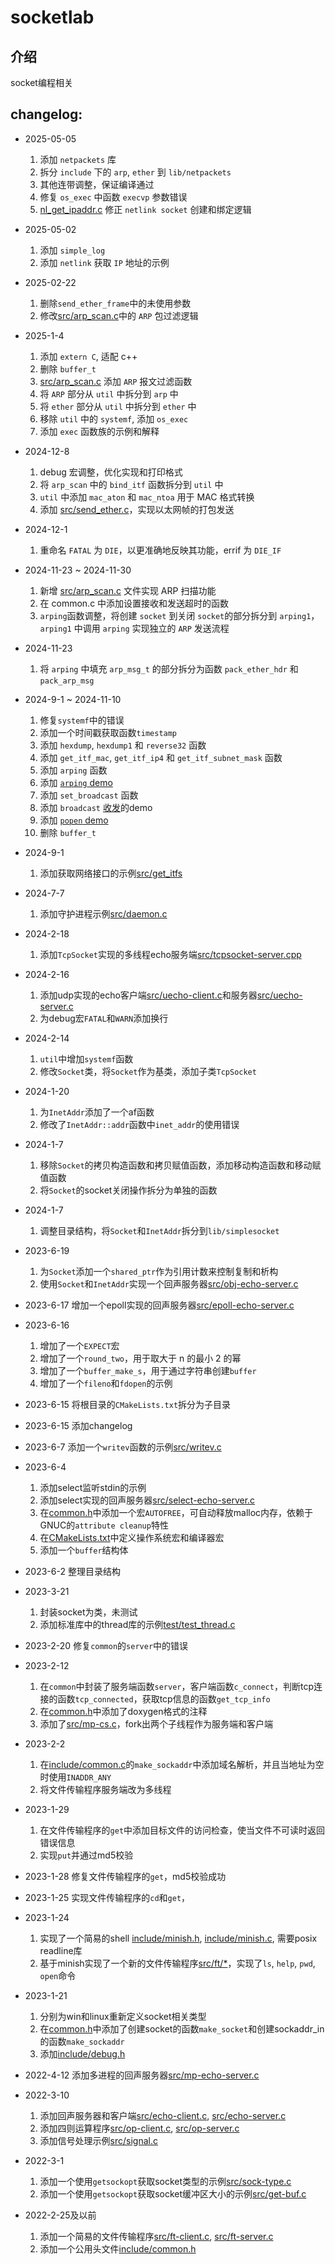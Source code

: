 # socketlab

## 介绍

socket编程相关

## changelog:
* 2025-05-05
    1. 添加 `netpackets` 库
    2. 拆分 `include` 下的 `arp`, `ether` 到 `lib/netpackets`
    3. 其他连带调整，保证编译通过
    4. 修复 `os_exec` 中函数 `execvp` 参数错误
    5. [nl_get_ipaddr.c](src/nl_get_ipaddr.c) 修正 `netlink socket` 创建和绑定逻辑

* 2025-05-02
    1. 添加 `simple_log`
    2. 添加 `netlink` 获取 `IP` 地址的示例

* 2025-02-22
    1. 删除`send_ether_frame`中的未使用参数
    2. 修改[src/arp_scan.c](src/arp_scan.c)中的 `ARP` 包过滤逻辑

* 2025-1-4
    1. 添加 `extern C`, 适配 c++
    2. 删除 `buffer_t`
    3. [src/arp_scan.c](src/arp_scan.c) 添加 `ARP` 报文过滤函数
    4. 将 `ARP` 部分从 `util` 中拆分到 `arp` 中
    5. 将 `ether` 部分从 `util` 中拆分到 `ether` 中
    6. 移除 `util` 中的 `systemf`, 添加 `os_exec`
    7. 添加 `exec` 函数族的示例和解释

* 2024-12-8
    1. debug 宏调整，优化实现和打印格式
    2. 将 `arp_scan` 中的 `bind_itf` 函数拆分到 `util` 中
    3. `util` 中添加 `mac_aton` 和 `mac_ntoa` 用于 MAC 格式转换
    4. 添加 [src/send_ether.c](src/send_ether.c)，实现以太网帧的打包发送

* 2024-12-1
    1. 重命名 `FATAL` 为 `DIE`，以更准确地反映其功能，errif 为 `DIE_IF`

* 2024-11-23 ~ 2024-11-30
    1. 新增 [src/arp_scan.c](src/arp_scan.c) 文件实现 ARP 扫描功能
    2. 在 common.c 中添加设置接收和发送超时的函数
    3. `arping`函数调整，将创建 `socket` 到关闭 `socket`的部分拆分到 `arping1`，`arping1` 中调用 `arping` 实现独立的 `ARP` 发送流程

* 2024-11-23
    1. 将 `arping` 中填充 `arp_msg_t` 的部分拆分为函数 `pack_ether_hdr` 和 `pack_arp_msg`

* 2024-9-1 ~ 2024-11-10
    1. 修复`systemf`中的错误
    2. 添加一个时间戳获取函数`timestamp`
    3. 添加 `hexdump`, `hexdump1` 和 `reverse32` 函数
    4. 添加 `get_itf_mac`, `get_itf_ip4` 和 `get_itf_subnet_mask` 函数
    5. 添加 `arping` 函数
    6. 添加 [`arping` demo](src/arping.c)
    7. 添加 `set_broadcast` 函数
    8. 添加 `broadcast` [收](src/broadcast_listen.c)[发](src/broadcast_send.c)的demo
    9. 添加 [`popen` demo](test/popen.c)
    10. 删除 `buffer_t`

* 2024-9-1
    1. 添加获取网络接口的示例[src/get_itfs](src/get_itfs.c)

* 2024-7-7
    1. 添加守护进程示例[src/daemon.c](src/daemon.c)

* 2024-2-18
    1. 添加`TcpSocket`实现的多线程echo服务端[src/tcpsocket-server.cpp](src/tcpsocket-server.cpp)

* 2024-2-16
    1. 添加udp实现的echo客户端[src/uecho-client.c](src/uecho-client.c)和服务器[src/uecho-server.c](src/uecho-server.c)
    2. 为debug宏`FATAL`和`WARN`添加换行

* 2024-2-14
    1. `util`中增加`systemf`函数
    2. 修改`Socket`类，将`Socket`作为基类，添加子类`TcpSocket`

* 2024-1-20
    1. 为`InetAddr`添加了一个af函数
    2. 修改了`InetAddr::addr`函数中`inet_addr`的使用错误

* 2024-1-7
    1. 移除`Socket`的拷贝构造函数和拷贝赋值函数，添加移动构造函数和移动赋值函数
    2. 将`Socket`的socket关闭操作拆分为单独的函数

* 2024-1-7
    1. 调整目录结构，将`Socket`和`InetAddr`拆分到`lib/simplesocket`

* 2023-6-19
    1. 为`Socket`添加一个`shared_ptr`作为引用计数来控制复制和析构
    2. 使用`Socket`和`InetAddr`实现一个回声服务器[src/obj-echo-server.c](src/obj-echo-server.cpp)

* 2023-6-17
    增加一个epoll实现的回声服务器[src/epoll-echo-server.c](src/epoll-echo-server.c)

* 2023-6-16
    1. 增加了一个`EXPECT`宏
    2. 增加了一个`round_two`，用于取大于 n 的最小 2 的幂
    3. 增加了一个`buffer_make_s`，用于通过字符串创建`buffer`
    4. 增加了一个`fileno`和`fdopen`的示例

* 2023-6-15
    将根目录的`CMakeLists.txt`拆分为子目录

* 2023-6-15
    添加changelog

* 2023-6-7
    添加一个`writev`函数的示例[src/writev.c](src/writev.c)

* 2023-6-4
    1. 添加select监听stdin的示例
    2. 添加select实现的回声服务器[src/select-echo-server.c](src/select-echo-server.c)
    3. 在[common.h](include/common.h)中添加一个宏`AUTOFREE`，可自动释放malloc内存，依赖于GNUC的`attribute cleanup`特性
    4. 在[CMakeLists.txt](./CMakeLists.txt)中定义操作系统宏和编译器宏
    5. 添加一个`buffer`结构体

* 2023-6-2
    整理目录结构

* 2023-3-21
    1. 封装socket为类，未测试
    2. 添加标准库中的thread库的示例[test/test_thread.c](test/test_thread.c)

* 2023-2-20
    修复`common`的`server`中的错误

* 2023-2-12
    1. 在`common`中封装了服务端函数`server`，客户端函数`c_connect`，判断tcp连接的函数`tcp_connected`，获取tcp信息的函数`get_tcp_info`
    2. 在[common.h](include/common.h)中添加了doxygen格式的注释
    3. 添加了[src/mp-cs.c](src/mp-cs.c)，fork出两个子线程作为服务端和客户端

* 2023-2-2
    1. 在[include/common.c](include/common.c)的`make_sockaddr`中添加域名解析，并且当地址为空时使用`INADDR_ANY`
    2. 将文件传输程序服务端改为多线程

* 2023-1-29
    1. 在文件传输程序的`get`中添加目标文件的访问检查，使当文件不可读时返回错误信息
    2. 实现`put`并通过md5校验

* 2023-1-28
    修复文件传输程序的`get`，md5校验成功

* 2023-1-25
    实现文件传输程序的`cd`和`get`，

* 2023-1-24
    1. 实现了一个简易的shell [include/minish.h](include/minish.h), [include/minish.c](include/minish.c), 需要posix readline库
    2. 基于minish实现了一个新的文件传输程序[src/ft/*](src/ft)，实现了`ls`, `help`, `pwd`, `open`命令

* 2023-1-21
    1. 分别为win和linux重新定义socket相关类型
    2. 在[common.h](include/common.h)中添加了创建socket的函数`make_socket`和创建sockaddr_in的函数`make_sockaddr`
    3. 添加[include/debug.h](include/debug.h)

* 2022-4-12
    添加多进程的回声服务器[src/mp-echo-server.c](src/mp-echo-server.c)

* 2022-3-10
    1. 添加回声服务器和客户端[src/echo-client.c](src/echo-client.c), [src/echo-server.c](src/echo-server.c)
    2. 添加四则运算程序[src/op-client.c](src/op-client.c), [src/op-server.c](src/op-server.c)
    3. 添加信号处理示例[src/signal.c](src/signal.c)

* 2022-3-1 
    1. 添加一个使用`getsockopt`获取socket类型的示例[src/sock-type.c](src/sock-type.c)
    2. 添加一个使用`getsockopt`获取socket缓冲区大小的示例[src/get-buf.c](src/get-buf.c)

* 2022-2-25及以前 
    1. 添加一个简易的文件传输程序[src/ft-client.c](src/ft-client.c), [src/ft-server.c](src/ft-server.c)
    2. 添加一个公用头文件[include/common.h](include/common.h)
